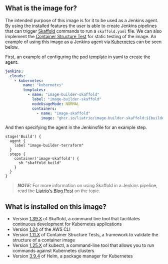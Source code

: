 ## What is the image for?
The intended purpose of this image is for it to be used as a Jenkins agent. By using the installed features the user is able to create Jenkins pipelines that can trigger [Skaffold](https://skaffold.dev/) commands to run a `skaffold.yaml` file. We can also implement the [Container Structure Test](https://github.com/GoogleContainerTools/container-structure-test) for static testing of the image. An example of using this image as a Jenkins agent via [Kubernetes](https://plugins.jenkins.io/kubernetes/) can be seen below. 

First, an example of configuring the pod template in yaml to create the agent.

```yaml
jenkins:
  clouds:
    - kubernetes:
        name: "kubernetes"
        templates:
          - name: "image-builder-skaffold"
            label: "image-builder-skaffold"
            nodeUsageMode: NORMAL
            containers:
              - name: "image-skaffold"
                image: "ghcr.io/liatrio/image-builder-skaffold:${builder_images_version}"
```
And then specifying the agent in the Jenkinsfile for an example step.

```jenkins
stage('Build') {
  agent {
    label "image-builder-terraform"
  }
  steps {
    container('image-skaffold') {
      sh "skaffold build"
    }
  }
}
```

> **_NOTE:_** For more information on using Skaffold in a Jenkins pipeline, read the [Liatrio's Blog Post](https://www.liatrio.com/blog/delivery-pipelines-with-skaffold) on the topic.

## What is installed on this image?
- Version [1.39.X](https://github.com/GoogleCloudPlatform/skaffold/releases/download/v1.39.2/skaffold-linux-amd64) of Skaffold, a command line tool that facilitates continuous development for Kubernetes applications
- Version [1.24](https://github.com/aws/aws-cli) of the AWS CLI
- Version [1.11.X](https://storage.googleapis.com/container-structure-test/v1.11.0/container-structure-test-linux-amd64) of Container Structure Tests, a framework to validate the structure of a container image
- Version [1.25.X](https://storage.googleapis.com/kubernetes-release/release/v1.25.0/bin/linux/amd64/kubectl) of kubectl, a command-line tool that allows you to run commands against Kubernetes clusters
- Version [3.9.4](https://get.helm.sh/helm-v3.9.4-linux-amd64.tar.gz) of Helm, a package manager for Kubernetes
